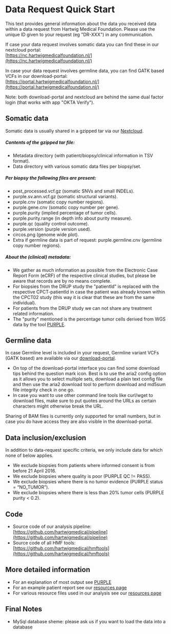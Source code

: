 
Data Request Quick Start
===== 

This text provides general information about the data you received data within a data request from Hartwig Medical Foundation. Please use the unique ID given to your request (eg "DR-XXX") in any communication.

<!--
Most recent version of this text can be found at one the following repositories:  
[https://github.com/hartwigmedical/scripts/tree/master/texts](https://github.com/hartwigmedical/scripts/tree/master/texts)  
[https://github.com/hartwigmedical/texts/](https://github.com/hartwigmedical/texts/)
-->

If case your data request involves somatic data you can find these in our nextcloud portal:  
[https://nc.hartwigmedicalfoundation.nl/](https://nc.hartwigmedicalfoundation.nl/)

In case your data request involves germline data, you can find GATK based VCFs in our download-portal:   
[https://portal.hartwigmedicalfoundation.nl/](https://portal.hartwigmedicalfoundation.nl/)

Note: both download-portal and nextcloud are behind the same dual factor login (that works with app "OKTA Verify").

Somatic data
-----

Somatic data is usually shared in a gzipped tar via our [Nextcloud](https://nc.hartwigmedicalfoundation.nl/).

##### Contents of the gzipped tar file:
- Metadata directory (with patient/biopsy/clinical information in TSV format).
- Data directory with various somatic data files per biopsy/set.

##### Per biopsy the following files are present:
- post_processed.vcf.gz (somatic SNVs and small INDELs).
- purple.sv.ann.vcf.gz (somatic structural variants).
- purple.cnv (somatic copy number regions).
- purple.gene.cnv (somatic copy number per gene).
- purple.purity (implied percentage of tumor cells).
- purple.purity.range (in depth info about purity measure).
- purple.qc (quality control outcome).
- purple.version (purple version used).
- circos.png (genome wide plot).
- Extra if germline data is part of request: purple.germline.cnv (germline copy number regions).


##### About the (clinical) metadata:
- We gather as much information as possible from the Electronic Case Report Form (eCRF) of the respective clinical studies, but please be aware that records are by no means complete.
- For biopsies from the DRUP study the "patientId" is replaced with the respective CPCT-patientId in case the patient was already known within the CPCT02 study (this way it is clear that these are from the same individual).
- For patients from the DRUP study we can not share any treatment related information.
- The "purity" mentioned is the percentage tumor cells derived from WGS data by the tool [PURPLE](https://github.com/hartwigmedical/hmftools/tree/master/purity-ploidy-estimator).


Germline data
-----

In case Germline level is included in your request, Germline variant VCFs (GATK based) are available via our [download-portal](https://portal.hartwigmedicalfoundation.nl/).

- On top of the download-portal interface you can find some download tips behind the question mark icon. Best is to use the aria2 config option as it allows you to select multiple sets, download a plain text config file and then use the aria2 download tool to perform download and md5sum file integrity check in one go.
- In case you want to use other command line tools like curl/wget to download files, make sure to put quotes around the URLs as certain characters might otherwise break the URL.

Sharing of BAM files is currently only supported for small numbers, but in case you do have access they are also visible in the download-portal.


Data inclusion/exclusion
-----
In addition to data-request specific criteria, we only include data for which none of below applies.

- We exclude biopsies from patients where informed consent is from before 21 April 2016.
- We exclude biopsies where quality is poor (PURPLE QC != PASS).
- We exclude biopsies where there is no tumor evidence (PURPLE status = “NO_TUMOR”).
- We exclude biopsies where there is less than 20% tumor cells (PURPLE purity < 0.2).


Code
-----
- Source code of our analysis pipeline: [https://github.com/hartwigmedical/pipeline](https://github.com/hartwigmedical/pipeline)
- Source code of all HMF tools: [https://github.com/hartwigmedical/hmftools](https://github.com/hartwigmedical/hmftools)


More detailed information
-----
- For an explanation of most output see [PURPLE](https://github.com/hartwigmedical/hmftools/tree/master/purity-ploidy-estimator)
- For an example patient report see our [resources page](http://resources.hartwigmedicalfoundation.nl/)
- For various resource files used in our analysis see our [resources page](http://resources.hartwigmedicalfoundation.nl/)

Final Notes
-----
- MySql database sheme: please ask us if you want to load the data into a database 
